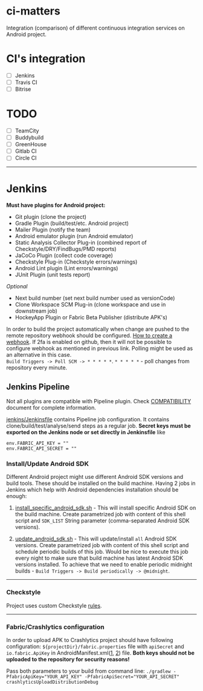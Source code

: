 # ci-matters
Integration (comparison) of different continuous integration services on Android project.

# CI's integration

- [ ] Jenkins
- [ ] Travis CI
- [ ] Bitrise

# TODO

- [ ] TeamCity
- [ ] Buddybuild
- [ ] GreenHouse
- [ ] Gitlab CI
- [ ] Circle CI

---

# Jenkins

**Must have plugins for Android project:**

* Git plugin (clone the project)
* Gradle Plugin (build/test/etc. Android project)
* Mailer Plugin (notify the team)
* Android emulator plugin (run Android emulator)
* Static Analysis Collector Plug-in (combined report of Checkstyle/DRY/FindBugs/PMD reports) 
* JaCoCo Plugin (collect code coverage)
* Checkstyle Plug-in (Checkstyle errors/warnings)
* Android Lint plugin (Lint errors/warnings)
* JUnit Plugin (unit tests report)

*Optional*

* Next build number (set next build number used as versionCode)
* Clone Workspace SCM Plug-in (clone workspace and use in downstream job)
* HockeyApp Plugin or Fabric Beta Publisher (distribute APK's)
 
In order to build the project automatically when change are pushed to the remote repository webhook should be configured. 
[How to create a webhook](https://wiki.jenkins-ci.org/display/JENKINS/GitHub+Plugin#GitHubPlugin-AutomaticMode%28Jenkinsmanageshooksforjobsbyitself%29).
If 2fa is enabled on github, then it will not be possible to configure webhook as mentioned in previous link.
Polling might be used as an alternative in this case.  
`Build Triggers -> Poll SCM -> * * * * *`. `* * * * *` - poll changes from repository every minute.
 
## Jenkins Pipeline

Not all plugins are compatible with Pipeline plugin. 
Check [COMPATIBILITY](https://github.com/jenkinsci/pipeline-plugin/blob/master/COMPATIBILITY.md) document for complete information.

[jenkins/Jenkinsfile]((https://github.com/vgaidarji/ci-matters/tree/master/jenkins/Jenkinsfile)) contains Pipeline job configuration.
 It contains clone/build/test/analyse/send steps as a regular job.
 **Secret keys must be exported on the Jenkins node or set directly in Jenkinsfile** like
 
    env.FABRIC_API_KEY = ""
    env.FABRIC_API_SECRET = ""
    
 
### Install/Update Android SDK

Different Android project might use different Android SDK versions and build tools.
These should be installed on the build machine. 
Having 2 jobs in Jenkins which help with Android dependencies installation should be enough:

1. [install_specific_android_sdk.sh](https://github.com/vgaidarji/ci-matters/tree/master/jenkins/install_specific_android_sdk.sh) - This will install specific Android SDK on the build machine. 
   Create parametrized job with content of this shell script and `SDK_LIST` String parameter (comma-separated Android SDK versions).

2. [update_android_sdk.sh](https://github.com/vgaidarji/ci-matters/tree/master/jenkins/update_android_sdk.sh) - This will update/install `all` Android SDK versions.
   Create parametrized job with content of this shell script and schedule periodic builds of this job. 
   Would be nice to execute this job every night to make sure that build machine has latest Android SDK versions installed.
   To achieve that we need to enable periodic midnight builds - `Build Triggers -> Build periodically -> @midnight`.

---

### Checkstyle

Project uses custom Checkstyle [rules](https://github.com/vgaidarji/ci-matters/blob/master/app/config/checkstyle/checkstyle-yopeso.xml).

---

### Fabric/Crashlytics configuration

In order to upload APK to Crashlytics project should have following configuration:
`${projectDir}/fabric.properties` file with `apiSecret` and `io.fabric.ApiKey` in AndroidManifest.xml([1](https://github.com/vgaidarji/ci-matters/blob/master/app/src/main/AndroidManifest.xml#L17), 
[2](https://github.com/vgaidarji/ci-matters/blob/master/app/build.gradle#L59)) file.
**Both keys should not be uploaded to the repository for security reasons!**

Pass both parameters to your build from command line: `./gradlew -PfabricApiKey="YOUR_API_KEY" -PfabricApiSecret="YOUR_API_SECRET" crashlyticsUploadDistributionDebug` 


